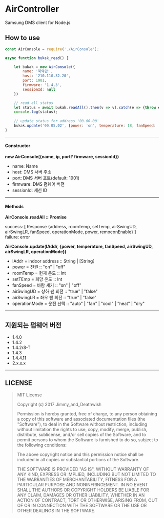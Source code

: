 # AirController

Samsung DMS client for Node.js

## How to use

```javascript
const AirConsole = require('./AirConsole');

async function bukak_read() {

    let bukak = new AirConsole({
        name: '북악관',
        host: '210.110.32.20',
        port: 1901,
        firmware: '1.4.3',
        sessionId: null
    })

    // read all status
    let status = await bukak.readAll().then(v => v).catch(e => {throw e});
    console.log(status);
    
    // update status for address '00.00.00'
    bukak.update('00.05.02', {power: 'on', temperature: 18, fanSpeed: 'high', airSwnigUD: 'true', airSwingLR: 'true', operationMode: 'cool'})
}

```

---

#### Constructor

__new AirConsole({name, ip, port? firmware, sessionId})__

- name: Name  
- host: DMS 서버 주소  
- port: DMS 서버 포트(default: 1901)  
- firmware: DMS 펌웨어 버전  
- sessionId: 세션 ID  

---

#### Methods

__AirConsole.readAll :: Promise__  

success: [ Response {address, roomTemp, setTemp, airSwingUD, airSwingLR, fanSpeed, operationMode, power, remoconEnable} ]  
failure: error  

__AirConsole.update(lAddr, {power, temperature, fanSpeed, airSwingUD, airSwingLR, operationMode})__  

- lAddr = indoor address :: String | [String]  
- power = 전원 :: "on" | "off"  
- roomTemp = 현재 온도 :: Int  
- setTEmp = 희망 온도 :: Int  
- fanSpeed = 바람 세기 :: "on" | "off"  
- airSwingUD = 상하 팬 회전 :: "true" | "false"  
- airSwingLR = 좌우 팬 회전 :: "true" | "false"  
- operationMode = 운전 선택 :: "auto" | "fan" | "cool" | "heat" | "dry"  

---

## 지원되는 펌웨어 버전

- 1.4.0
- 1.4.2
- 1.4.2r8-T
- 1.4.3
- 1.4.4.11
- 2.x.x.x

---

## LICENSE
> MIT License
> 
> Copyright (c) 2017 Jimmy_and_Deathwish
> 
> Permission is hereby granted, free of charge, to any person obtaining a copy
> of this software and associated documentation files (the "Software"), to deal
> in the Software without restriction, including without limitation the rights
> to use, copy, modify, merge, publish, distribute, sublicense, and/or sell
> copies of the Software, and to permit persons to whom the Software is
> furnished to do so, subject to the following conditions:
> 
> The above copyright notice and this permission notice shall be included in all
> copies or substantial portions of the Software.
> 
> THE SOFTWARE IS PROVIDED "AS IS", WITHOUT WARRANTY OF ANY KIND, EXPRESS OR
> IMPLIED, INCLUDING BUT NOT LIMITED TO THE WARRANTIES OF MERCHANTABILITY,
> FITNESS FOR A PARTICULAR PURPOSE AND NONINFRINGEMENT. IN NO EVENT SHALL THE
> AUTHORS OR COPYRIGHT HOLDERS BE LIABLE FOR ANY CLAIM, DAMAGES OR OTHER
> LIABILITY, WHETHER IN AN ACTION OF CONTRACT, TORT OR OTHERWISE, ARISING FROM,
> OUT OF OR IN CONNECTION WITH THE SOFTWARE OR THE USE OR OTHER DEALINGS IN THE
> SOFTWARE.
